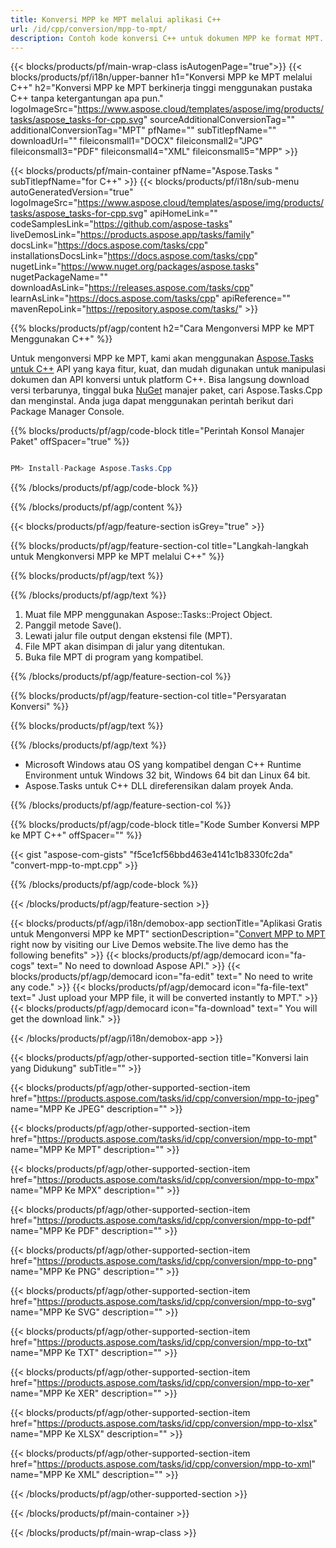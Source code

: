 ```yaml
---
title: Konversi MPP ke MPT melalui aplikasi C++ 
url: /id/cpp/conversion/mpp-to-mpt/ 
description: Contoh kode konversi C++ untuk dokumen MPP ke format MPT. Gunakan kode contoh untuk konversi batch MPP ke MPT dalam Aplikasi C++ apa pun.
---
```


{{< blocks/products/pf/main-wrap-class isAutogenPage="true">}}
{{< blocks/products/pf/i18n/upper-banner h1="Konversi MPP ke MPT melalui C++" h2="Konversi MPP ke MPT berkinerja tinggi menggunakan pustaka C++ tanpa ketergantungan apa pun." logoImageSrc="https://www.aspose.cloud/templates/aspose/img/products/tasks/aspose_tasks-for-cpp.svg" sourceAdditionalConversionTag="" additionalConversionTag="MPT" pfName="" subTitlepfName="" downloadUrl="" fileiconsmall1="DOCX" fileiconsmall2="JPG" fileiconsmall3="PDF" fileiconsmall4="XML" fileiconsmall5="MPP" >}}

{{< blocks/products/pf/main-container pfName="Aspose.Tasks " subTitlepfName="for C++" >}}
{{< blocks/products/pf/i18n/sub-menu autoGeneratedVersion="true" logoImageSrc="https://www.aspose.cloud/templates/aspose/img/products/tasks/aspose_tasks-for-cpp.svg" apiHomeLink="" codeSamplesLink="https://github.com/aspose-tasks" liveDemosLink="https://products.aspose.app/tasks/family" docsLink="https://docs.aspose.com/tasks/cpp" installationsDocsLink="https://docs.aspose.com/tasks/cpp" nugetLink="https://www.nuget.org/packages/aspose.tasks" nugetPackageName="" downloadAsLink="https://releases.aspose.com/tasks/cpp" learnAsLink="https://docs.aspose.com/tasks/cpp" apiReference="" mavenRepoLink="https://repository.aspose.com/tasks/" >}}

{{% blocks/products/pf/agp/content h2="Cara Mengonversi MPP ke MPT Menggunakan C++" %}}

 Untuk mengonversi MPP ke MPT, kami akan menggunakan
 [Aspose.Tasks untuk C++](https://products.aspose.com/tasks/cpp)
 API yang kaya fitur, kuat, dan mudah digunakan untuk manipulasi dokumen dan API konversi untuk platform C++. Bisa langsung download versi terbarunya, tinggal buka
 [NuGet](https://www.nuget.org/packages/aspose.tasks)
 manajer paket, cari
 Aspose.Tasks.Cpp
 dan menginstal. Anda juga dapat menggunakan perintah berikut dari Package Manager Console.

{{% blocks/products/pf/agp/code-block title="Perintah Konsol Manajer Paket" offSpacer="true" %}}

```cs

PM> Install-Package Aspose.Tasks.Cpp

```

{{% /blocks/products/pf/agp/code-block %}}

{{% /blocks/products/pf/agp/content %}}

{{< blocks/products/pf/agp/feature-section isGrey="true" >}}

{{% blocks/products/pf/agp/feature-section-col title="Langkah-langkah untuk Mengkonversi MPP ke MPT melalui C++" %}}

{{% blocks/products/pf/agp/text %}}


{{% /blocks/products/pf/agp/text %}}

1. Muat file MPP menggunakan Aspose::Tasks::Project Object.
1. Panggil metode Save().
1. Lewati jalur file output dengan ekstensi file (MPT).
1. File MPT akan disimpan di jalur yang ditentukan.
1. Buka file MPT di program yang kompatibel.

{{% /blocks/products/pf/agp/feature-section-col %}}

{{% blocks/products/pf/agp/feature-section-col title="Persyaratan Konversi" %}}

{{% blocks/products/pf/agp/text %}}


{{% /blocks/products/pf/agp/text %}}

- Microsoft Windows atau OS yang kompatibel dengan C++ Runtime Environment untuk Windows 32 bit, Windows 64 bit dan Linux 64 bit.
- Aspose.Tasks untuk C++ DLL direferensikan dalam proyek Anda.

{{% /blocks/products/pf/agp/feature-section-col %}}

{{% blocks/products/pf/agp/code-block title="Kode Sumber Konversi MPP ke MPT C++" offSpacer="" %}}

{{< gist "aspose-com-gists" "f5ce1cf56bbd463e4141c1b8330fc2da" "convert-mpp-to-mpt.cpp" >}}

{{% /blocks/products/pf/agp/code-block %}}

{{< /blocks/products/pf/agp/feature-section >}}

<!-- aboutfile Starts -->

{{< blocks/products/pf/agp/i18n/demobox-app sectionTitle="Aplikasi Gratis untuk Mengonversi MPP ke MPT" sectionDescription="[Convert MPP to MPT](https://products.aspose.app/tasks/conversion/mpp-to-mpt) right now by visiting our Live Demos website.The live demo has the following benefits" >}}
        {{< blocks/products/pf/agp/democard icon="fa-cogs" text=" No need to download Aspose API." >}}
        {{< blocks/products/pf/agp/democard icon="fa-edit" text=" No need to write any code." >}}
        {{< blocks/products/pf/agp/democard icon="fa-file-text" text=" Just upload your MPP file, it will be converted instantly to MPT." >}}
        {{< blocks/products/pf/agp/democard icon="fa-download" text=" You will get the download link." >}}

{{< /blocks/products/pf/agp/i18n/demobox-app >}}

<!-- aboutfile Ends -->

{{< blocks/products/pf/agp/other-supported-section title="Konversi lain yang Didukung" subTitle="" >}}

{{< blocks/products/pf/agp/other-supported-section-item href="https://products.aspose.com/tasks/id/cpp/conversion/mpp-to-jpeg" name="MPP Ke JPEG" description="" >}}

{{< blocks/products/pf/agp/other-supported-section-item href="https://products.aspose.com/tasks/id/cpp/conversion/mpp-to-mpt" name="MPP Ke MPT" description="" >}}

{{< blocks/products/pf/agp/other-supported-section-item href="https://products.aspose.com/tasks/id/cpp/conversion/mpp-to-mpx" name="MPP Ke MPX" description="" >}}

{{< blocks/products/pf/agp/other-supported-section-item href="https://products.aspose.com/tasks/id/cpp/conversion/mpp-to-pdf" name="MPP Ke PDF" description="" >}}

{{< blocks/products/pf/agp/other-supported-section-item href="https://products.aspose.com/tasks/id/cpp/conversion/mpp-to-png" name="MPP Ke PNG" description="" >}}

{{< blocks/products/pf/agp/other-supported-section-item href="https://products.aspose.com/tasks/id/cpp/conversion/mpp-to-svg" name="MPP Ke SVG" description="" >}}

{{< blocks/products/pf/agp/other-supported-section-item href="https://products.aspose.com/tasks/id/cpp/conversion/mpp-to-txt" name="MPP Ke TXT" description="" >}}

{{< blocks/products/pf/agp/other-supported-section-item href="https://products.aspose.com/tasks/id/cpp/conversion/mpp-to-xer" name="MPP Ke XER" description="" >}}

{{< blocks/products/pf/agp/other-supported-section-item href="https://products.aspose.com/tasks/id/cpp/conversion/mpp-to-xlsx" name="MPP Ke XLSX" description="" >}}

{{< blocks/products/pf/agp/other-supported-section-item href="https://products.aspose.com/tasks/id/cpp/conversion/mpp-to-xml" name="MPP Ke XML" description="" >}}



{{< /blocks/products/pf/agp/other-supported-section >}}

{{< /blocks/products/pf/main-container >}}
    
{{< /blocks/products/pf/main-wrap-class >}}